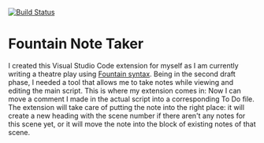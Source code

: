 [![Build Status](https://travis-ci.com/rickschubert/fountain-note-taker.svg?branch=master)](https://travis-ci.com/rickschubert/fountain-note-taker)

Fountain Note Taker
===================

I created this Visual Studio Code extension for myself as I am currently writing a theatre play using [Fountain syntax](https://fountain.io/). Being in the second draft phase, I needed a tool that allows me to take notes while viewing and editing the main script. This is where my extension comes in: Now I can move a comment I made in the actual script into a corresponding To Do file. The extension will take care of putting the note into the right place: it will create a new heading with the scene number if there aren't any notes for this scene yet, or it will move the note into the block of existing notes of that scene.
